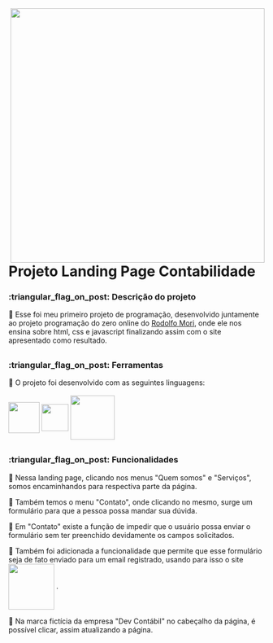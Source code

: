 <img align="right" width="500px" src="https://raw.githubusercontent.com/camilaMrt/projeto-programacao-do-zero/68a021f364b625232a1f9e57e3a40440a593aac0/assets/projeto%20programa%C3%A7%C3%A3o%20do%20zero.gif">

# Projeto Landing Page Contabilidade

<h3>:triangular_flag_on_post: Descrição do projeto</h3>

:small_blue_diamond: Esse foi meu primeiro projeto de programação, desenvolvido juntamente ao projeto programação do zero online do <a href="https://github.com/rodolfomori">Rodolfo Mori</a>, onde ele nos ensina sobre html, css e javascript finalizando assim com o site apresentado como resultado.
<br>

##

<h3>:triangular_flag_on_post: Ferramentas</h3>

:small_blue_diamond: O projeto foi desenvolvido com as seguintes linguagens: &emsp;&emsp;
<br><br>
<img width="61" align="center" src="https://img.shields.io/badge/HTML5-E34F26?style=for-the-badge&logo=html5&logoColor=white">
<img width="53" align="center" src="https://img.shields.io/badge/CSS3-1572B6?style=for-the-badge&logo=css3&logoColor=white">
<img width="87" align="center" src="https://img.shields.io/badge/JavaScript-323330?style=for-the-badge&logo=javascript&logoColor=F7DF1E">

##

<h3>:triangular_flag_on_post: Funcionalidades</h3>

:small_blue_diamond: Nessa landing page, clicando nos menus "Quem somos" e "Serviços", somos encaminhandos para respectiva parte da página. 

:small_blue_diamond: Também temos o menu "Contato", onde clicando no mesmo, surge um formulário para que a pessoa possa mandar sua dúvida. 

:small_blue_diamond: Em "Contato" existe a função de impedir que o usuário possa enviar o formulário sem ter preenchido devidamente os campos solicitados. 

:small_blue_diamond: Também foi adicionada a funcionalidade que permite que esse formulário seja de fato enviado para um email registrado, usando para isso o site <a href="https://formsubmit.co/?utm_source=formsubmit.co&utm_medium=site%20link&utm_campaign=submission%20page"><img  width="90px" align="center" src="https://formsubmit.co/image/logo.png"></a> .

:small_blue_diamond: Na marca fictícia da empresa "Dev Contábil" no cabeçalho da página, é possível clicar, assim atualizando a página.

